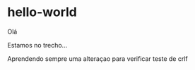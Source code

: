 ﻿# hello-world
Olá

Estamos no trecho...

Aprendendo sempre
uma alteraçao para verificar
teste de crlf


